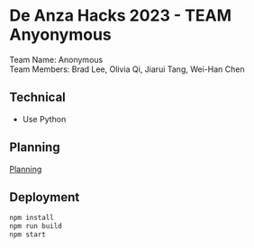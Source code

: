 # De Anza Hacks 2023 - TEAM Anyonymous
Team Name: Anonymous  
Team Members: Brad Lee, Olivia Qi, Jiarui Tang, Wei-Han Chen

## Technical

* Use Python

## Planning

[Planning](/Docs/planning.md)

## Deployment

```javascript
npm install
npm run build
npm start
```
